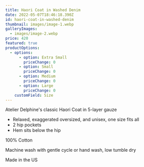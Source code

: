 ```yaml
---
title: Haori Coat in Washed Denim
date: 2022-05-07T18:46:18.390Z
id: haori-coat-in-washed-denim
thumbnail: images/image-1.webp
galleryImages:
  - images/image-2.webp
price: 420
featured: true
productOptions:
  - options:
      - option: Extra Small
        priceChange: 0
      - option: Small
        priceChange: 0
      - option: Medium
        priceChange: 0
      - option: Large
        priceChange: 0
    customField: Size
---
```

Atelier Delphine's classic Haori Coat in 5-layer gauze

- Relaxed, exaggerated oversized, and unisex, one size fits all
- 2 hip pockets
- Hem sits below the hip

100% Cotton

Machine wash with gentle cycle or hand wash, low tumble dry

Made in the US